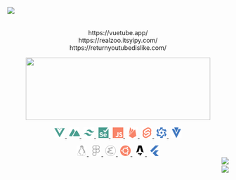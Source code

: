 <!-- [![ko-fi](https://ko-fi.com/img/githubbutton_sm.svg)](https://ko-fi.com/O5O8D7CBX) -->

<p>
  <!--  Discord Sticker  -->
<!--   <img height=48 src=https://distok.top/stickers/817709667701751820/819128604311027752.gif /> -->
<!--   &emsp; -->
  <!--  Typing Text  -->
  <a href=https://readme-typing-svg.herokuapp.com/demo >
    <img src="https://readme-typing-svg.herokuapp.com?color=%23f88469&size=16&vCenter=true&center=false&&width=250&height=36&lines=Discord%3A%20PickleNik%230864;Hey+there;" />
  </a>
</p>

<!-- Color Palette (Deadlinks) -->
<!-- ![#f88469](https://via.placeholder.com/16/f88469/000000?text=+) -->
<!-- ![#ffc89b](https://via.placeholder.com/16/ffc89b/000000?text=+) -->
<!-- ![#4a9e90](https://via.placeholder.com/16/4a9e90/000000?text=+) -->
<!-- ![#7cd6af](https://via.placeholder.com/16/7cd6af/000000?text=+) -->

<!-- GitHub Streak (Deadlinks) -->
<!-- <div align=center >
  <a href=http://github-readme-streak-stats.herokuapp.com/demo >
    <img width=300 height=118 src="https://github-readme-streak-stats.herokuapp.com/?user=picklenik&background=0000&border=0000&stroke=aaa&ring=ffc89b&fire=f88469&currStreakLabel=f88469&currStreakNum=4a9e90&sideLabels=f88469&sideNums=4a9e90&dates=aaa" />
  </a>
</div> -->

<p align=center>
  <br />
  https://vuetube.app/
  <br />
  https://realzoo.itsyipy.com/
  <br />
  https://returnyoutubedislike.com/
  <br />
  <!--  Discord Sticker  -->
<!--   <img height=48 src=https://distok.top/stickers/817709667701751820/819128604311027752.gif />
  &emsp; -->
  <!--  Typing Text  -->
<!--   <a href=https://readme-typing-svg.herokuapp.com/demo >
    <img src="https://readme-typing-svg.herokuapp.com?color=%23f88469&size=16&vCenter=true&center=false&&width=250&height=36&lines=Discord%3A%20PickleNik%230864;Hey+there;" />
  </a> -->
</p>

<!-- GitHub Stats -->
<p align=center >
  <a href=https://github.com/anuraghazra/github-readme-stats >
    <img width=420 height=142 src="https://github-readme-stats.vercel.app/api?username=picklenik&bg_color=0000&text_color=aaa&title_color=f88469&icon_color=ffc89b&show_icons=true&border_color=aaa&border_radius=24" />
  </a>
</4>


<!-- Shield Badges (Kinda Ugly) -->
<!-- ![](https://img.shields.io/badge/<WORD_ON_LEFT>-<WORD_ON_RIGHT>-informational?style=flat&logo=<LOGO_NAME>&logoColor=white&color=2bbc8a) -->
<!-- ![](https://img.shields.io/badge/<WORD_ON_LEFT>-<WORD_ON_RIGHT>-informational?style=flat&logo=data:image/svg%2bxml;base64,<BASE64_DATA>) -->

<!-- Tech Stack Icons (Row 1) -->
<p align="center">
  <a href=https://vuejs.org >
    <img src=./stack/vuedotjs.svg alt=vuejs width=24 height=24 />
  </a>
  &hairsp;
  <a href=https://nuxtjs.org >
    <img src=./stack/nuxtdotjs.svg alt=nuxtjs width=24 height=24 />
  </a>
  &hairsp;
  <a href=https://tailwindcss.com >
    <img src=./stack/tailwindcss.svg alt=tailwind width=24 height=24 />
  </a>
  &hairsp;
  <a href=https://www.selenium.dev >
    <img src=./stack/selenium.svg alt=selenium width=24 height=24 />
  </a>
  &hairsp;
  <a href=https://www.ecma-international.org/publications-and-standards/standards/ecma-262 >
    <img src=./stack/javascript.svg alt=javascript width=24 height=24 />
  </a>
  &hairsp;
  <a href=https://firebase.google.com >
    <img src=./stack/firebase.svg alt=firebase width=24 height=24 />
  </a>
  &hairsp;
  <a href=https://svelte.dev >
    <img src=./stack/svelte.svg alt=svelte width=24 height=24 />
  </a>
  &hairsp;
  <a href=https://quasar.dev >
    <img src=./stack/quasar.svg alt=quasar width=24 height=24 />
  </a>
  &hairsp;
  <a href=https://vuetifyjs.com/en >
    <img src=./stack/vuetify.svg alt=vuetify width=24 height=24 />
  </a>
</p>
<!-- Tech Stack Icons (Row 2) -->
<div align=center >
  <a href=https://linux.org >
    <img src=./stack/linux.svg alt=linux width=24 height=24 />
  </a>
  &hairsp;
  <a href=https://www.figma.com >
    <img src=./stack/figma.svg alt=figma width=24 height=24 />
  </a>
  &hairsp;
  <a href=https://www.gnu.org/software/emacs/ >
    <img src=./stack/gnuemacs.svg alt=emacs width=24 height=24 />
  </a>
  &hairsp;
  <a href=https://ubuntu.com >
    <img src=./stack/ubuntu.svg alt=ubuntu width=24 height=24 />
  </a>
  &hairsp;
    <a href=https://astro.build >
    <img src=./stack/astro.svg alt=astro width=24 height=24 />
  </a>
  &hairsp;
  <a href=https://flutter.dev >
    <img src=./stack/flutter.svg alt=flutter width=24 height=24 />
  </a>
</div>

<!-- Donut gif -->
<div align=right>
  <img width=120 src=https://data.whicdn.com/images/346072768/original.gif />
</div>

<!-- Socials -->
<!-- <div align=right>
  <a href=https://www.linkedin.com/in/x>
    <img height=24 width=24 src=./links/linkedin.svg />
  </a>
  &nbsp;&nbsp;
  <a href=https://twitter.com/x>
    <img height=24 width=24 src=./links/twitter.svg />
  </a>
  &nbsp;&nbsp;
  <a href=https://www.youtube.com/@x>
    <img height=24 width=24 src=./icons/youtube.svg />
  </a>
  &nbsp;&nbsp;
  <a href=https://dev.to/x>
    <img height=24 width=24 src=./links/devdotto.svg />
  </a>
  &nbsp;&nbsp;
  <a href=https://medium.com/@x>
    <img height=24 width=24 src=./links/medium.svg />
  </a>
  &nbsp;&nbsp;
  <a href=https://dribbble.com/x>
    <img height=24 width=24 src=./icons/dribbble.svg />
  </a>
  &emsp;
</div> -->

<!-- Monero Wallet -->
<!-- <div align=center>
  <img height=auto width=69 src=./monerochan.png />
    <br/>
      XMR
    <br />
  <code>xyz</code>
</div> -->

<!-- Visitor Telemetry -->
<img align=right src="https://komarev.com/ghpvc/?username=picklenik" />
